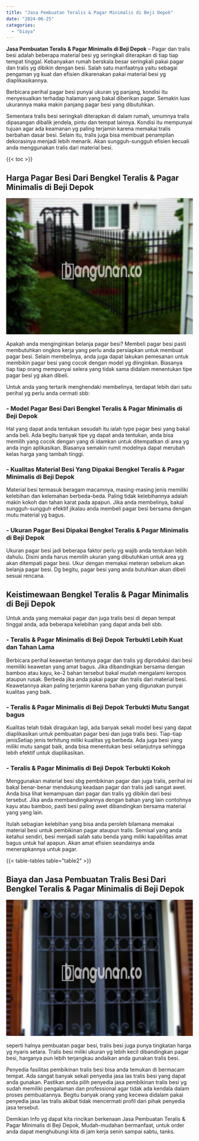 ```yaml
---
title: "Jasa Pembuatan Teralis & Pagar Minimalis di Beji Depok"
date: "2024-06-25"
categories: 
  - "biaya"
---
```


**Jasa Pembuatan Teralis & Pagar Minimalis di Beji Depok** – Pagar dan tralis besi adalah beberapa material besi yg seringkali diterapkan di tiap tiap tempat tinggal. Kebanyakan rumah berskala besar seringkali pakai pagar dan tralis yg dibikin dengan besi. Salah satu manfaatnya yaitu sebagai pengaman yg kuat dan efisien dikarenakan pakai material besi yg diaplikasikannya.

Berbicara perihal pagar besi punyai ukuran yg panjang, kondisi itu menyesuaikan terhadap halaman yang bakal diberikan pagar. Semakin luas ukurannya maka makin panjang pagar besi yang dibutuhkan.

Sementara tralis besi seringkali diterapkan di dalam rumah, umumnya tralis dipasangan dibalik jendela, pintu dan tempat lainnya. Kondisi itu mempunyai tujuan agar ada keamanan yg paling terjamin karena memakai tralis berbahan dasar besi. Selain itu, tralis juga bisa membuat penampilan dekorasinya menjadi lebih menarik. Akan sungguh-sungguh efisien kecuali anda menggunakan tralis dari material besi.

{{< toc >}}

## Harga Pagar Besi Dari Bengkel Teralis & Pagar Minimalis di Beji Depok

![Jasa Pembuatan Teralis & Pagar Minimalis di Beji Depok](/images/pagar-minimalis-murah-43.png)

Apakah anda menginginkan belanja pagar besi? Membeli pagar besi pasti membutuhkan ongkos kerja yang perlu anda persiapkan untuk membuat pagar besi. Selain membelinya, anda juga dapat lakukan pemesanan untuk membikin pagar besi yang cocok dengan model yg diinginkan. Biasanya tiap tiap orang mempunyai selera yang tidak sama didalam menentukan tipe pagar besi yg akan dibeli.

Untuk anda yang tertarik menghendaki membelinya, terdapat lebih dari satu perihal yg perlu anda cermati sbb:
### \- Model Pagar Besi Dari Bengkel Teralis & Pagar Minimalis di Beji Depok

Hal yang dapat anda tentukan sesudah itu ialah type pagar besi yang bakal anda beli. Ada begitu banyak tipe yg dapat anda tentukan, anda bisa memilih yang cocok dengan yang di idamkan untuk ditempatkan di area yg anda ingin aplikasikan. Biasanya semakin rumit modelnya dapat merubah kelas harga yang tambah tinggi.

### \- Kualitas Material Besi Yang Dipakai Bengkel Teralis & Pagar Minimalis di Beji Depok

Material besi termasuk beragam macamnya, masing-masing jenis memiliki kelebihan dan kelemahan berbeda-beda. Paling tidak kelebihannya adalah makin kokoh dan tahan karat pada apapun. Jika anda membelinya, bakal sungguh-sungguh efektif jikalau anda membeli pagar besi bersama dengan mutu material yg bagus.

### \- Ukuran Pagar Besi Dipakai Bengkel Teralis & Pagar Minimalis di Beji Depok

Ukuran pagar besi jadi beberapa faktor perlu yg wajib anda tentukan lebih dahulu. Disini anda harus memilih ukuran yang dibutuhkan untuk area yg akan ditempati pagar besi. Ukur dengan memakai meteran sebelum akan belanja pagar besi. Dg begitu, pagar besi yang anda butuhkan akan dibeli sesuai rencana.

## Keistimewaan Bengkel Teralis & Pagar Minimalis di Beji Depok

Untuk anda yang memakai pagar dan juga tralis besi di depan tempat tinggal anda, ada beberapa kelebihan yang dapat anda beli sbb.

### \- Teralis & Pagar Minimalis di Beji Depok Terbukti Lebih Kuat dan Tahan Lama

Berbicara perihal keawetan tentunya pagar dan tralis yg diproduksi dari besi memiliki keawetan yang amat bagus. Jika dibandingkan bersama dengan bamboo atau kayu, ke-2 bahan tersebut bakal mudah mengalami keropos ataupun rusak. Berbeda jika anda pakai pagar dan tralis dari material besi. Keawetannya akan paling terjamin karena bahan yang digunakan punyai kualitas yang baik.

### \- Teralis & Pagar Minimalis di Beji Depok Terbukti Mutu Sangat bagus

Kualitas telah tidak diragukan lagi, ada banyak sekali model besi yang dapat diaplikasikan untuk pembuatan pagar besi dan juga tralis besi. Tiap-tiap jenisSetiap jenis terhitung miliki kualitas yg berbeda. Ada juga besi yang miliki mutu sangat baik, anda bisa menentukan besi selanjutnya sehingga lebih efektif untuk diaplikasikan.

### \- Teralis & Pagar Minimalis di Beji Depok Terbukti Kokoh

Menggunakan material besi sbg pembikinan pagar dan juga tralis, perihal ini bakal benar-benar mendukung keadaan pagar dan tralis jadi sangat awet. Anda bisa lihat kemampuan dari pagar dan tralis yg dibikin dari besi tersebut. Jika anda membandingkannya dengan bahan yang lain contohnya kayu atau bamboo, pasti besi paling awet dibandingkan bersama material yang yang lain.

Itulah sebagian kelebihan yang bisa anda peroleh bilamana memakai material besi untuk pembikinan pagar ataupun tralis. Semisal yang anda ketahui sendiri, besi menjadi salah satu benda yang miliki kapabilitas amat bagus untuk hal apapun. Akan amat efisien seandainya anda menerapkannya untuk pagar.

{{< table-tables table="table2" >}}

## Biaya dan Jasa Pembuatan Tralis Besi Dari Bengkel Teralis & Pagar Minimalis di Beji Depok

![Jasa Pembuatan Teralis & Pagar Minimalis di Beji Depok](/images/teralis-minimalis-murah-29.png)

seperti halnya pembuatan pagar besi, tralis besi juga punya tingkatan harga yg nyaris setara. Tralis besi miliki ukuran yg lebih kecil dibandingkan pagar besi, harganya pun lebih terjangkau andaikan anda gunakan tralis besi.

Penyedia fasilitas pembikinan tralis besi bisa anda temukan di bermacam tempat. Ada sangat banyak sekali penyedia jasa las tralis besi yang dapat anda gunakan. Pastikan anda pilih penyedia jasa pembikinan tralis besi yg sudah memiliki pengalaman dan professional agar tidak ada kendala dalam proses pembuatannya. Begitu banyak orang yang kecewa didalam pakai penyedia jasa las tralis akibat tidak mencermati profil dari pihak penyedia jasa tersebut.

Demikian Info yg dapat kita rincikan berkenaan Jasa Pembuatan Teralis & Pagar Minimalis di Beji Depok, Mudah-mudahan bermanfaat, untuk order anda dapat menghubungi kita di jam kerja senin sampai sabtu, tanks.
